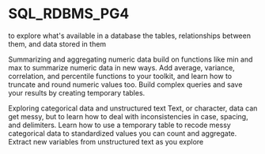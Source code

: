 # SQL_RDBMS_PG4
 to explore  what's available in a database the tables, relationships between them, and data stored in them
 
 
 Summarizing and aggregating numeric data
build on functions like min and max to summarize numeric data in new ways. Add average, variance, correlation, and percentile functions to your toolkit, and learn how to truncate and round numeric values too. Build complex queries and save your results by creating temporary tables.

Exploring categorical data and unstructured text
Text, or character, data can get messy, but to learn how to deal with inconsistencies in case, spacing, and delimiters. Learn how to use a temporary table to recode messy categorical data to standardized values you can count and aggregate. Extract new variables from unstructured text as you explore 
